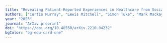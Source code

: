 ```yaml
---
title: "Revealing Patient-Reported Experiences in Healthcare from Social Media using the DAPMAV Framework"
authors: ["Curtis Murray", "Lewis Mitchell", "Simon Tuke", "Mark Mackay"]
year: "2023"
journal: "ArXiv preprint"
doi: "https://doi.org/10.48550/arXiv.2210.04232"
bgColor: "bg-edu-card-one"
---
```

